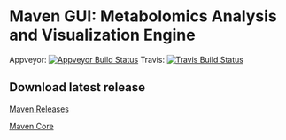 
# Maven GUI: Metabolomics Analysis and Visualization Engine

Appveyor: [![Appveyor Build Status](https://ci.appveyor.com/api/projects/status/github/eugenemel/maven?branch=master&svg=true&retina=true)](https://ci.appveyor.com/project/eugenemel/maven)
Travis: [![Travis Build Status](https://travis-ci.org/eugenemel/maven.svg?branch=master)](https://travis-ci.com/eugenemel/maven)


## Download latest release

[Maven Releases](https://github.com/eugenemel/maven/releases)

[Maven Core](https://github.com/eugenemel/maven_core)
